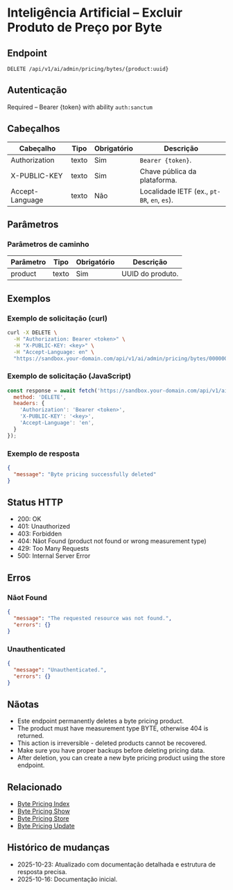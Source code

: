 # Inteligência Artificial – Excluir Produto de Preço por Byte

## Endpoint

```
DELETE /api/v1/ai/admin/pricing/bytes/{product:uuid}
```

## Autenticação

Required – Bearer {token} with ability `auth:sanctum`

## Cabeçalhos

| Cabeçalho           | Tipo   | Obrigatório | Descrição |
| ---------------- | ------ | -------- | ----------- |
| Authorization    | texto | Sim      | `Bearer {token}`. |
| X-PUBLIC-KEY     | texto | Sim      | Chave pública da plataforma. |
| Accept-Language  | texto | Não       | Localidade IETF (ex., `pt-BR`, `en`, `es`). |

## Parâmetros

### Parâmetros de caminho

| Parâmetro | Tipo   | Obrigatório | Descrição |
| --------- | ------ | -------- | ----------- |
| product   | texto | Sim      | UUID do produto. |

## Exemplos

### Exemplo de solicitação (curl)

```bash
curl -X DELETE \
  -H "Authorization: Bearer <token>" \
  -H "X-PUBLIC-KEY: <key>" \
  -H "Accept-Language: en" \
  "https://sandbox.your-domain.com/api/v1/ai/admin/pricing/bytes/00000000-0000-0000-0000-000000000001"
```

### Exemplo de solicitação (JavaScript)

```javascript
const response = await fetch('https://sandbox.your-domain.com/api/v1/ai/admin/pricing/bytes/00000000-0000-0000-0000-000000000001', {
  method: 'DELETE',
  headers: {
    'Authorization': 'Bearer <token>',
    'X-PUBLIC-KEY': '<key>',
    'Accept-Language': 'en',
  }
});
```

### Exemplo de resposta

```json
{
  "message": "Byte pricing successfully deleted"
}
```

## Status HTTP

- 200: OK
- 401: Unauthorized
- 403: Forbidden
- 404: Nãot Found (product not found or wrong measurement type)
- 429: Too Many Requests
- 500: Internal Server Error

## Erros

### Nãot Found

```json
{
  "message": "The requested resource was not found.",
  "errors": {}
}
```

### Unauthenticated

```json
{
  "message": "Unauthenticated.",
  "errors": {}
}
```

## Nãotas

- Este endpoint permanently deletes a byte pricing product.
- The product must have measurement type BYTE, otherwise 404 is returned.
- This action is irreversible - deleted products cannot be recovered.
- Make sure you have proper backups before deleting pricing data.
- After deletion, you can create a new byte pricing product using the store endpoint.

## Relacionado

- [Byte Pricing Index](./BytePricingIndex.md)
- [Byte Pricing Show](./BytePricingShow.md)
- [Byte Pricing Store](./BytePricingStore.md)
- [Byte Pricing Update](./BytePricingUpdate.md)

## Histórico de mudanças

- 2025-10-23: Atualizado com documentação detalhada e estrutura de resposta precisa.
- 2025-10-16: Documentação inicial.
